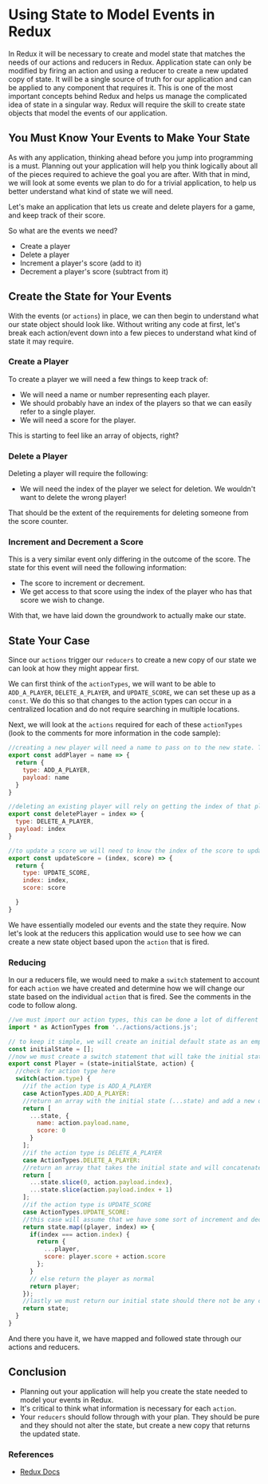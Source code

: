 # Using State to Model Events in Redux

In Redux it will be necessary to create and model state that matches the needs of our actions and reducers in Redux. Application state can only be modified by firing an action and using a reducer to create a new updated copy of state. It will be a single source of truth for our application and can be applied to any component that requires it. This is one of the most important concepts behind Redux and helps us manage the complicated idea of state in a singular way. Redux will require the skill to create state objects that model the events of our application.

## You Must Know Your Events to Make Your State

As with any application, thinking ahead before you jump into programming is a must. Planning out your application will help you think logically about all of the pieces required to achieve the goal you are after. With that in mind, we will look at some events we plan to do for a trivial application, to help us better understand what kind of state we will need.

Let's make an application that lets us create and delete players for a game, and keep track of their score.

So what are the events we need?

- Create a player
- Delete a player
- Increment a player's score (add to it)
- Decrement a player's score (subtract from it)

## Create the State for Your Events

With the events (or `actions`) in place, we can then begin to understand what our state object should look like. Without writing any code at first, let's break each action/event down into a few pieces to understand what kind of state it may require.

### Create a Player

To create a player we will need a few things to keep track of:

- We will need a name or number representing each player.
- We should probably have an index of the players so that we can easily refer to a single player.
- We will need a score for the player.

This is starting to feel like an array of objects, right?

### Delete a Player

Deleting a player will require the following:

- We will need the index of the player we select for deletion. We wouldn't want to delete the wrong player!

That should be the extent of the requirements for deleting someone from the score counter.

### Increment and Decrement a Score

This is a very similar event only differing in the outcome of the score. The state for this event will need the following information:

- The score to increment or decrement.
- We get access to that score using the index of the player who has that score we wish to change.

With that, we have laid down the groundwork to actually make our state.

## State Your Case

Since our `actions` trigger our `reducers` to create a new copy of our state we can look at how they might appear first.

We can first think of the `actionTypes`, we will want to be able to `ADD_A_PLAYER`, `DELETE_A_PLAYER`, and `UPDATE_SCORE`, we can set these up as a `const`. We do this so that changes to the action types can occur in a centralized location and do not require searching in multiple locations.

Next, we will look at the `actions` required for each of these `actionTypes` (look to the comments for more information in the code sample):

```js
//creating a new player will need a name to pass on to the new state. The index will be automatically generated if we store this in an array down the road.
export const addPlayer = name => {
  return {
    type: ADD_A_PLAYER,
    payload: name
  }
}

//deleting an existing player will rely on getting the index of that player and passing that information so our reducer can remove that player from the state.
export const deletePlayer = index => {
  type: DELETE_A_PLAYER,
  payload: index
}

//to update a score we will need to know the index of the score to update and the score associated with that player. Since we have multiple payloads, we will name them individually as to what they are. We could also use ES6 syntax and just add index and score singularly without a key value property as we have seen before.
export const updateScore = (index, score) => {
  return {
    type: UPDATE_SCORE,
    index: index,
    score: score

  }
}
```

We have essentially modeled our events and the state they require. Now let's look at the reducers this application would use to see how we can create a new state object based upon the `action` that is fired.

### Reducing

In our a reducers file, we would need to make a `switch` statement to account for each `action` we have created and determine how we will change our state based on the individual `action` that is fired. See the comments in the code to follow along.

```js
//we must import our action types, this can be done a lot of different ways depending on where you store your action types.
import * as ActionTypes from '../actions/actions.js';

// to keep it simple, we will create an initial default state as an empty array of players, so that we can make sure that when no action type is fired or when the action type is not a match we don't return undefined.
const initialState = [];
//now we must create a switch statement that will take the initial state and the action as arguments and then sort through all of the action types and the changes associated with them.
export const Player = (state=initialState, action) {
  //check for action type here
  switch(action.type) {
    //if the action type is ADD_A_PLAYER
    case ActionTypes.ADD_A_PLAYER:
    //return an array with the initial state (...state) and add a new object to it with the name set to the name from the payload and the score set to zero in the beginning.
    return [
      ...state, {
        name: action.payload.name,
        score: 0
      }
    ];
    //if the action type is DELETE_A_PLAYER
    case ActionTypes.DELETE_A_PLAYER:
    //return an array that takes the initial state and will concatenate two arrays together. We will take all of the players up to the player we wish to remove and concatenate them back on to a new array just past the index of the removed player... meaning we created a new array without the player we decided to remove, but containing all of the other players still.
    return [
      ...state.slice(0, action.payload.index),
      ...state.slice(action.payload.index + 1)
    ];
    //if the action type is UPDATE_SCORE
    case ActionTypes.UPDATE_SCORE:
    //this case will assume that we have some sort of increment and decrement set up in our components based on a button click (onChange) event. We will map over our array of players, select the player by the index being passed in when the action is fired, and add or subtract the score based on what onChange event happened. The other scores will remain untouched and we will pass the newly created array from our map function as the new state.
    return state.map((player, index) => {
      if(index === action.index) {
        return {
          ...player,
          score: player.score + action.score
        };
      }
      // else return the player as normal
      return player;
    });
    //lastly we must return our initial state should there not be any changes and our reducer receives undefined - so that we don't receive any errors from redux.
    return state;
  }
}
```

And there you have it, we have mapped and followed state through our actions and reducers.

## Conclusion

- Planning out your application will help you create the state needed to model your events in Redux.
- It's critical to think what information is necessary for each `action`.
- Your `reducers` should follow through with your plan. They should be pure and they should not alter the state, but create a new copy that returns the updated state.

### References

- [Redux Docs](http://redux.js.org/docs/basics/)

